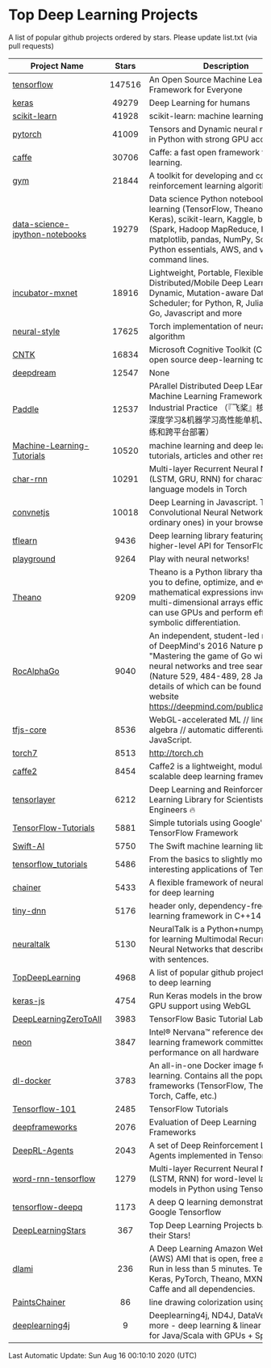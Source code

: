 # Top Deep Learning Projects
A list of popular github projects ordered by stars.
Please update list.txt (via pull requests)

|Project Name| Stars | Description |
| ---------- |:-----:| ----------- |
| [tensorflow](https://github.com/tensorflow/tensorflow) | 147516 | An Open Source Machine Learning Framework for Everyone |
| [keras](https://github.com/keras-team/keras) | 49279 | Deep Learning for humans |
| [scikit-learn](https://github.com/scikit-learn/scikit-learn) | 41928 | scikit-learn: machine learning in Python |
| [pytorch](https://github.com/pytorch/pytorch) | 41009 | Tensors and Dynamic neural networks in Python with strong GPU acceleration |
| [caffe](https://github.com/BVLC/caffe) | 30706 | Caffe: a fast open framework for deep learning. |
| [gym](https://github.com/openai/gym) | 21844 | A toolkit for developing and comparing reinforcement learning algorithms. |
| [data-science-ipython-notebooks](https://github.com/donnemartin/data-science-ipython-notebooks) | 19279 | Data science Python notebooks: Deep learning (TensorFlow, Theano, Caffe, Keras), scikit-learn, Kaggle, big data (Spark, Hadoop MapReduce, HDFS), matplotlib, pandas, NumPy, SciPy, Python essentials, AWS, and various command lines. |
| [incubator-mxnet](https://github.com/apache/incubator-mxnet) | 18916 | Lightweight, Portable, Flexible Distributed/Mobile Deep Learning with Dynamic, Mutation-aware Dataflow Dep Scheduler; for Python, R, Julia, Scala, Go, Javascript and more |
| [neural-style](https://github.com/jcjohnson/neural-style) | 17625 | Torch implementation of neural style algorithm |
| [CNTK](https://github.com/microsoft/CNTK) | 16834 | Microsoft Cognitive Toolkit (CNTK), an open source deep-learning toolkit |
| [deepdream](https://github.com/google/deepdream) | 12547 | None |
| [Paddle](https://github.com/PaddlePaddle/Paddle) | 12537 | PArallel Distributed Deep LEarning: Machine Learning Framework from Industrial Practice （『飞桨』核心框架，深度学习&机器学习高性能单机、分布式训练和跨平台部署） |
| [Machine-Learning-Tutorials](https://github.com/ujjwalkarn/Machine-Learning-Tutorials) | 10520 | machine learning and deep learning tutorials, articles and other resources  |
| [char-rnn](https://github.com/karpathy/char-rnn) | 10291 | Multi-layer Recurrent Neural Networks (LSTM, GRU, RNN) for character-level language models in Torch |
| [convnetjs](https://github.com/karpathy/convnetjs) | 10018 | Deep Learning in Javascript. Train Convolutional Neural Networks (or ordinary ones) in your browser. |
| [tflearn](https://github.com/tflearn/tflearn) | 9436 | Deep learning library featuring a higher-level API for TensorFlow. |
| [playground](https://github.com/tensorflow/playground) | 9264 | Play with neural networks! |
| [Theano](https://github.com/Theano/Theano) | 9209 | Theano is a Python library that allows you to define, optimize, and evaluate mathematical expressions involving multi-dimensional arrays efficiently. It can use GPUs and perform efficient symbolic differentiation. |
| [RocAlphaGo](https://github.com/Rochester-NRT/RocAlphaGo) | 9040 | An independent, student-led replication of DeepMind's 2016 Nature publication, "Mastering the game of Go with deep neural networks and tree search" (Nature 529, 484-489, 28 Jan 2016), details of which can be found on their website https://deepmind.com/publications.html. |
| [tfjs-core](https://github.com/tensorflow/tfjs-core) | 8536 | WebGL-accelerated ML // linear algebra // automatic differentiation for JavaScript. |
| [torch7](https://github.com/torch/torch7) | 8513 | http://torch.ch |
| [caffe2](https://github.com/facebookarchive/caffe2) | 8454 | Caffe2 is a lightweight, modular, and scalable deep learning framework. |
| [tensorlayer](https://github.com/tensorlayer/tensorlayer) | 6212 | Deep Learning and Reinforcement Learning Library for Scientists and Engineers 🔥 |
| [TensorFlow-Tutorials](https://github.com/nlintz/TensorFlow-Tutorials) | 5881 | Simple tutorials using Google's TensorFlow Framework |
| [Swift-AI](https://github.com/Swift-AI/Swift-AI) | 5750 | The Swift machine learning library. |
| [tensorflow_tutorials](https://github.com/pkmital/tensorflow_tutorials) | 5486 | From the basics to slightly more interesting applications of Tensorflow |
| [chainer](https://github.com/chainer/chainer) | 5433 | A flexible framework of neural networks for deep learning |
| [tiny-dnn](https://github.com/tiny-dnn/tiny-dnn) | 5176 | header only, dependency-free deep learning framework in C++14 |
| [neuraltalk](https://github.com/karpathy/neuraltalk) | 5130 | NeuralTalk is a Python+numpy project for learning Multimodal Recurrent Neural Networks that describe images with sentences. |
| [TopDeepLearning](https://github.com/aymericdamien/TopDeepLearning) | 4968 | A list of popular github projects related to deep learning |
| [keras-js](https://github.com/transcranial/keras-js) | 4754 | Run Keras models in the browser, with GPU support using WebGL |
| [DeepLearningZeroToAll](https://github.com/hunkim/DeepLearningZeroToAll) | 3983 | TensorFlow Basic Tutorial Labs |
| [neon](https://github.com/NervanaSystems/neon) | 3847 | Intel® Nervana™ reference deep learning framework committed to best performance on all hardware |
| [dl-docker](https://github.com/floydhub/dl-docker) | 3783 | An all-in-one Docker image for deep learning. Contains all the popular DL frameworks (TensorFlow, Theano, Torch, Caffe, etc.) |
| [Tensorflow-101](https://github.com/sjchoi86/Tensorflow-101) | 2485 | TensorFlow Tutorials |
| [deepframeworks](https://github.com/zer0n/deepframeworks) | 2076 | Evaluation of Deep Learning Frameworks |
| [DeepRL-Agents](https://github.com/awjuliani/DeepRL-Agents) | 2043 | A set of Deep Reinforcement Learning Agents implemented in Tensorflow. |
| [word-rnn-tensorflow](https://github.com/hunkim/word-rnn-tensorflow) | 1279 | Multi-layer Recurrent Neural Networks (LSTM, RNN) for word-level language models in Python using TensorFlow. |
| [tensorflow-deepq](https://github.com/siemanko/tensorflow-deepq) | 1173 | A deep Q learning demonstration using Google Tensorflow |
| [DeepLearningStars](https://github.com/hunkim/DeepLearningStars) | 367 | Top Deep Learning Projects based on their Stars! |
| [dlami](https://github.com/ritchieng/dlami) | 236 | A Deep Learning Amazon Web Service (AWS) AMI that is open, free and works. Run in less than 5 minutes. TensorFlow, Keras, PyTorch, Theano, MXNet, CNTK, Caffe and all dependencies. |
| [PaintsChainer](https://github.com/taizan/PaintsChainer) | 86 | line drawing colorization using chainer |
| [deeplearning4j](https://github.com/deeplearning4j/deeplearning4j) | 9 | Deeplearning4j, ND4J, DataVec and more - deep learning & linear algebra for Java/Scala with GPUs + Spark |

Last Automatic Update: Sun Aug 16 00:10:10 2020 (UTC)
